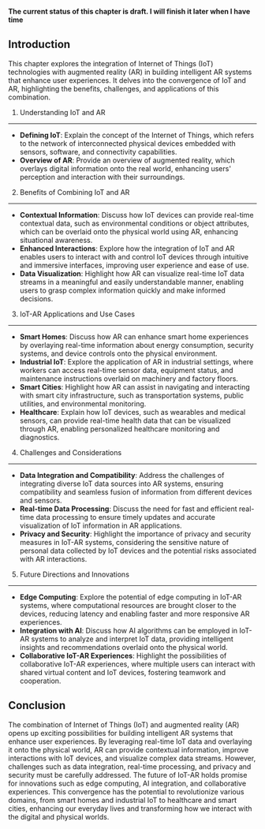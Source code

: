 **The current status of this chapter is draft. I will finish it later when I have time**

Introduction
------------

This chapter explores the integration of Internet of Things (IoT) technologies with augmented reality (AR) in building intelligent AR systems that enhance user experiences. It delves into the convergence of IoT and AR, highlighting the benefits, challenges, and applications of this combination.

1. Understanding IoT and AR
---------------------------

* **Defining IoT**: Explain the concept of the Internet of Things, which refers to the network of interconnected physical devices embedded with sensors, software, and connectivity capabilities.
* **Overview of AR**: Provide an overview of augmented reality, which overlays digital information onto the real world, enhancing users' perception and interaction with their surroundings.

2. Benefits of Combining IoT and AR
-----------------------------------

* **Contextual Information**: Discuss how IoT devices can provide real-time contextual data, such as environmental conditions or object attributes, which can be overlaid onto the physical world using AR, enhancing situational awareness.
* **Enhanced Interactions**: Explore how the integration of IoT and AR enables users to interact with and control IoT devices through intuitive and immersive interfaces, improving user experience and ease of use.
* **Data Visualization**: Highlight how AR can visualize real-time IoT data streams in a meaningful and easily understandable manner, enabling users to grasp complex information quickly and make informed decisions.

3. IoT-AR Applications and Use Cases
------------------------------------

* **Smart Homes**: Discuss how AR can enhance smart home experiences by overlaying real-time information about energy consumption, security systems, and device controls onto the physical environment.
* **Industrial IoT**: Explore the application of AR in industrial settings, where workers can access real-time sensor data, equipment status, and maintenance instructions overlaid on machinery and factory floors.
* **Smart Cities**: Highlight how AR can assist in navigating and interacting with smart city infrastructure, such as transportation systems, public utilities, and environmental monitoring.
* **Healthcare**: Explain how IoT devices, such as wearables and medical sensors, can provide real-time health data that can be visualized through AR, enabling personalized healthcare monitoring and diagnostics.

4. Challenges and Considerations
--------------------------------

* **Data Integration and Compatibility**: Address the challenges of integrating diverse IoT data sources into AR systems, ensuring compatibility and seamless fusion of information from different devices and sensors.
* **Real-time Data Processing**: Discuss the need for fast and efficient real-time data processing to ensure timely updates and accurate visualization of IoT information in AR applications.
* **Privacy and Security**: Highlight the importance of privacy and security measures in IoT-AR systems, considering the sensitive nature of personal data collected by IoT devices and the potential risks associated with AR interactions.

5. Future Directions and Innovations
------------------------------------

* **Edge Computing**: Explore the potential of edge computing in IoT-AR systems, where computational resources are brought closer to the devices, reducing latency and enabling faster and more responsive AR experiences.
* **Integration with AI**: Discuss how AI algorithms can be employed in IoT-AR systems to analyze and interpret IoT data, providing intelligent insights and recommendations overlaid onto the physical world.
* **Collaborative IoT-AR Experiences**: Highlight the possibilities of collaborative IoT-AR experiences, where multiple users can interact with shared virtual content and IoT devices, fostering teamwork and cooperation.

Conclusion
----------

The combination of Internet of Things (IoT) and augmented reality (AR) opens up exciting possibilities for building intelligent AR systems that enhance user experiences. By leveraging real-time IoT data and overlaying it onto the physical world, AR can provide contextual information, improve interactions with IoT devices, and visualize complex data streams. However, challenges such as data integration, real-time processing, and privacy and security must be carefully addressed. The future of IoT-AR holds promise for innovations such as edge computing, AI integration, and collaborative experiences. This convergence has the potential to revolutionize various domains, from smart homes and industrial IoT to healthcare and smart cities, enhancing our everyday lives and transforming how we interact with the digital and physical worlds.
